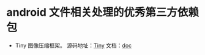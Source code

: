 # android 文件相关处理的优秀第三方依赖包

*  Tiny 图像压缩框架。
源码地址：[Tiny](https://github.com/Sunzxyong/Tiny) 文档：[doc](https://github.com/Sunzxyong/Tiny/blob/master/READEME_CN.md)
